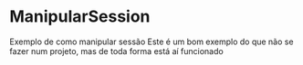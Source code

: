 # ManipularSession
Exemplo de como manipular sessão
Este é um bom exemplo do que não se fazer num projeto, mas de toda forma está aí funcionado